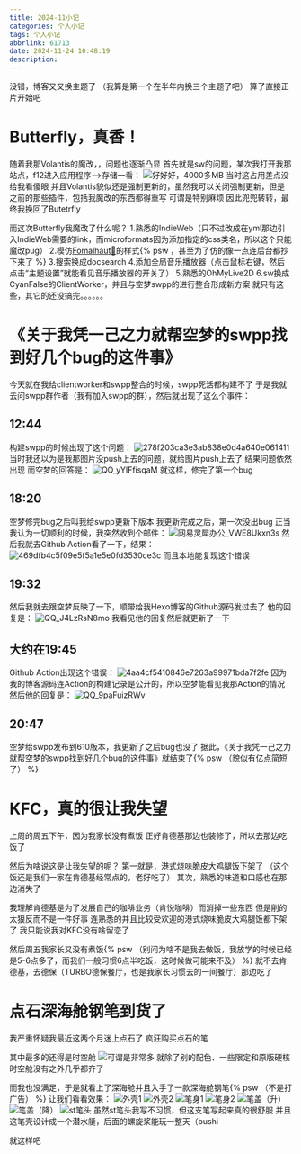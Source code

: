 ```yaml
---
title: 2024-11小记
categories: 个人小记
tags: 个人小记
abbrlink: 61713
date: 2024-11-24 10:48:19
description:
---
```

没错，博客又又换主题了
（我算是第一个在半年内换三个主题了吧）
算了直接正片开始吧
<!-- more -->
# Butterfly，真香！
随着我那Volantis的魔改，，问题也逐渐凸显
首先就是sw的问题，某次我打开我那站点，f12进入应用程序-->存储一看：
![好好好，4000多MB](https://images1.blog.sinzmise.top/images/msedge_gp7XhStbD7.3k81ku47pv.webp)
当时这占用差点没给我看傻眼
并且Volantis貌似还是强制更新的，虽然我可以关闭强制更新，但是之前的那些插件，包括我魔改的东西都得重写
可谓是特别麻烦
因此兜兜转转，最终我换回了Butetrfly

而这次Butterfly我魔改了什么呢？
1.熟悉的IndieWeb（只不过改成在yml那边引入IndieWeb需要的link，而microformats因为添加指定的css类名，所以这个只能魔改pug）
2.模仿[Fomalhaut🥝](https://www.fomal.cc/)的样式{% psw ，甚至为了仿的像一点连后台都抄下来了 %}
3.搜索换成docsearch
4.添加全局音乐播放器（点击鼠标右键，然后点击“主题设置”就能看见音乐播放器的开关了）
5.熟悉的OhMyLive2D
6.sw换成CyanFalse的ClientWorker，并且与空梦swpp的进行整合形成新方案
就只有这些，其它的还没搞完。。。。。。

# 《关于我凭一己之力就帮空梦的swpp找到好几个bug的这件事》
今天就在我给clientworker和swpp整合的时候，swpp死活都构建不了
于是我就去问swpp群作者（我有加入swpp的群），然后就出现了这么个事件：

## 12:44
构建swpp的时候出现了这个问题：
![278f203ca3e3ab838e0d4a640e061411](https://images1.blog.sinzmise.top/images/278f203ca3e3ab838e0d4a640e061411.969rzaoszy.webp)
当时我还以为是我那图片没push上去的问题，就给图片push上去了
结果问题依然出现
而空梦的回答是：
![QQ_yYIFfisqaM](https://images1.blog.sinzmise.top/images/QQ_yYIFfisqaM.6pnjkdig3r.webp)
就这样，修完了第一个bug

## 18:20
空梦修完bug之后叫我给swpp更新下版本
我更新完成之后，第一次没出bug
正当我认为一切顺利的时候，我突然收到个邮件：
![网易灵犀办公_VWE8Ukxn3s](https://images1.blog.sinzmise.top/images/网易灵犀办公_VWE8Ukxn3s.67xhvsnenk.webp)
然后我就去Github Action看了一下，结果：
![469dfb4c5f09e5f5a1e5e0fd3530ce3c](https://images1.blog.sinzmise.top/images/469dfb4c5f09e5f5a1e5e0fd3530ce3c.3k81lfv3kn.webp)
而且本地能复现这个错误

## 19:32
然后我就去跟空梦反映了一下，顺带给我Hexo博客的Github源码发过去了
他的回复是：
![QQ_J4LzRsN8mo](https://images1.blog.sinzmise.top/images/QQ_J4LzRsN8mo.13lt6iqaa3.webp)
我看见他的回复然后就更新了一下

## 大约在19:45
Github Action出现这个错误：
![4aa4cf5410846e7263a99971bda7f2fe](https://images1.blog.sinzmise.top/images/4aa4cf5410846e7263a99971bda7f2fe.8adajuqurf.webp)
因为我的博客源码连Action的构建记录是公开的，所以空梦能看见我那Action的情况
然后他的回复是：
![QQ_9paFuizRWv](https://images1.blog.sinzmise.top/images/QQ_9paFuizRWv.2kry89y5rd.webp)

## 20:47
空梦给swpp发布到610版本，我更新了之后bug也没了
据此，《关于我凭一己之力就帮空梦的swpp找到好几个bug的这件事》就结束了{% psw （貌似有亿点简短了） %}

# KFC，真的很让我失望
上周的周五下午，因为我家长没有煮饭
正好肯德基那边也装修了，所以去那边吃饭了

然后为啥说这是让我失望的呢？
第一就是，港式烧味脆皮大鸡腿饭下架了
（这个饭还是我们一家在肯德基经常点的，老好吃了）
其次，熟悉的味道和口感也在那边消失了

我理解肯德基是为了发展自己的咖啡业务（肯悦咖啡）而消掉一些东西
但是削的太狠反而不是一件好事
连熟悉的并且比较受欢迎的港式烧味脆皮大鸡腿饭都下架了
我只能说我对KFC没有啥留恋了

然后周五我家长又没有煮饭{% psw （别问为啥不是我去做饭，我放学的时候已经是5-6点多了，而我们一般习惯6点半吃饭，这时候做可能来不及） %}
就不去肯德基，去德保（TURBO德保餐厅，也是我家长习惯去的一间餐厅）那边吃了

# 点石深海舱钢笔到货了
我严重怀疑我最近这两个月迷上点石了
疯狂购买点石的笔

其中最多的还得是时空舱
![可谓是非常多](https://images1.blog.sinzmise.top/images/27b025e8bb278916b616d3b0daca600.4uayr7e2ga.webp)
就除了别的配色、一些限定和原版硬核时空舱没有之外几乎都齐了

而我也没满足，于是就看上了深海舱并且入手了一款深海舱钢笔{% psw （不是打广告） %}
让我们看看效果：
![外壳1](https://images1.blog.sinzmise.top/images/bab6eb1f8131b7fa5c11046204ecff3.3k81kw2z0t.webp)
![外壳2](https://images1.blog.sinzmise.top/images/f567987c0f1d1be062181b36da9e027.4jo4y25roq.webp)
![笔身1](https://images1.blog.sinzmise.top/images/16e32e25200783595da6072b435da26.6pnjjtxiem.webp)
![笔身2](https://images1.blog.sinzmise.top/images/5e4e2f5f86fb9365e27e5391b2334f1.ic5jo1ssl.webp)
![笔盖（升）](https://images1.blog.sinzmise.top/images/c0b2e8cc998c876f6339cc6423ace63.8vmy5lpa44.webp)
![笔盖（降）](https://images1.blog.sinzmise.top/images/d758f59c31df8cddd7a0d3ff8d8a59c.2a54ekl9vu.webp)
![st笔头](https://images1.blog.sinzmise.top/images/59dc406ea523474d6425d85cb0fab1f.2doqcaee6p.webp)
虽然st笔头我写不习惯，但这支笔写起来真的很舒服
并且这笔壳设计成一个潜水艇，后面的螺旋桨能玩一整天（bushi

就这样吧

